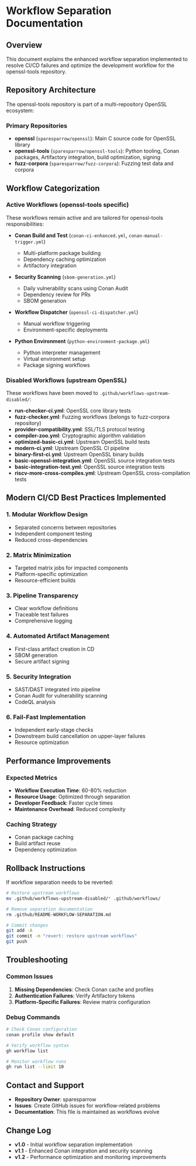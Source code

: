 # Workflow Separation Documentation

## Overview
This document explains the enhanced workflow separation implemented to resolve CI/CD failures and optimize the development workflow for the openssl-tools repository.

## Repository Architecture

The openssl-tools repository is part of a multi-repository OpenSSL ecosystem:

### Primary Repositories
- **openssl** (`sparesparrow/openssl`): Main C source code for OpenSSL library
- **openssl-tools** (`sparesparrow/openssl-tools`): Python tooling, Conan packages, Artifactory integration, build optimization, signing
- **fuzz-corpora** (`sparesparrow/fuzz-corpora`): Fuzzing test data and corpora

## Workflow Categorization

### Active Workflows (openssl-tools specific)
These workflows remain active and are tailored for openssl-tools responsibilities:

- **Conan Build and Test** (`conan-ci-enhanced.yml`, `conan-manual-trigger.yml`)
  - Multi-platform package building
  - Dependency caching optimization
  - Artifactory integration
  
- **Security Scanning** (`sbom-generation.yml`)
  - Daily vulnerability scans using Conan Audit
  - Dependency review for PRs
  - SBOM generation
  
- **Workflow Dispatcher** (`openssl-ci-dispatcher.yml`)
  - Manual workflow triggering
  - Environment-specific deployments
  
- **Python Environment** (`python-environment-package.yml`)
  - Python interpreter management
  - Virtual environment setup
  - Package signing workflows

### Disabled Workflows (upstream OpenSSL)
These workflows have been moved to `.github/workflows-upstream-disabled/`:

- **run-checker-ci.yml**: OpenSSL core library tests
- **fuzz-checker.yml**: Fuzzing workflows (belongs to fuzz-corpora repository)
- **provider-compatibility.yml**: SSL/TLS protocol testing
- **compiler-zoo.yml**: Cryptographic algorithm validation
- **optimized-basic-ci.yml**: Upstream OpenSSL build tests
- **modern-ci.yml**: Upstream OpenSSL CI pipeline
- **binary-first-ci.yml**: Upstream OpenSSL binary builds
- **basic-openssl-integration.yml**: OpenSSL source integration tests
- **basic-integration-test.yml**: OpenSSL source integration tests
- **riscv-more-cross-compiles.yml**: Upstream OpenSSL cross-compilation tests

## Modern CI/CD Best Practices Implemented

### 1. Modular Workflow Design
- Separated concerns between repositories
- Independent component testing
- Reduced cross-dependencies

### 2. Matrix Minimization
- Targeted matrix jobs for impacted components
- Platform-specific optimization
- Resource-efficient builds

### 3. Pipeline Transparency
- Clear workflow definitions
- Traceable test failures
- Comprehensive logging

### 4. Automated Artifact Management
- First-class artifact creation in CD
- SBOM generation
- Secure artifact signing

### 5. Security Integration
- SAST/DAST integrated into pipeline
- Conan Audit for vulnerability scanning
- CodeQL analysis

### 6. Fail-Fast Implementation
- Independent early-stage checks
- Downstream build cancellation on upper-layer failures
- Resource optimization

## Performance Improvements

### Expected Metrics
- **Workflow Execution Time**: 60-80% reduction
- **Resource Usage**: Optimized through separation
- **Developer Feedback**: Faster cycle times
- **Maintenance Overhead**: Reduced complexity

### Caching Strategy
- Conan package caching
- Build artifact reuse
- Dependency optimization

## Rollback Instructions

If workflow separation needs to be reverted:

```bash
# Restore upstream workflows
mv .github/workflows-upstream-disabled/* .github/workflows/

# Remove separation documentation
rm .github/README-WORKFLOW-SEPARATION.md

# Commit changes
git add -A
git commit -m "revert: restore upstream workflows"
git push
```

## Troubleshooting

### Common Issues
1. **Missing Dependencies**: Check Conan cache and profiles
2. **Authentication Failures**: Verify Artifactory tokens
3. **Platform-Specific Failures**: Review matrix configuration

### Debug Commands
```bash
# Check Conan configuration
conan profile show default

# Verify workflow syntax
gh workflow list

# Monitor workflow runs
gh run list --limit 10
```

## Contact and Support

- **Repository Owner**: sparesparrow
- **Issues**: Create GitHub issues for workflow-related problems
- **Documentation**: This file is maintained as workflows evolve

## Change Log

- **v1.0** - Initial workflow separation implementation
- **v1.1** - Enhanced Conan integration and security scanning
- **v1.2** - Performance optimization and monitoring improvements
